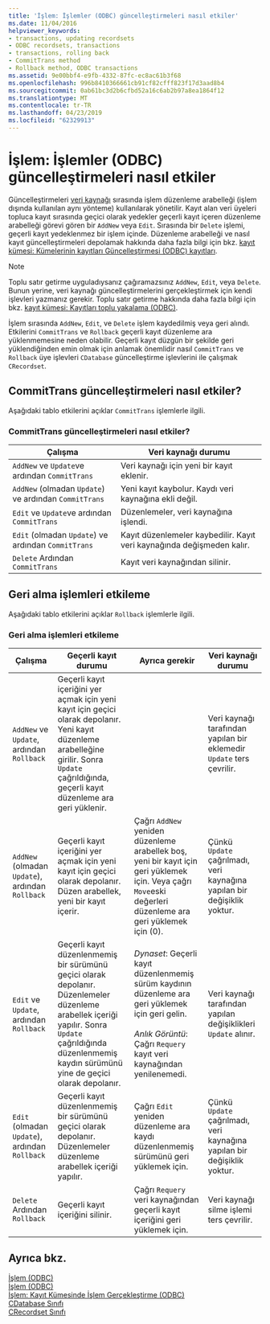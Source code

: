 ```yaml
---
title: 'İşlem: İşlemler (ODBC) güncelleştirmeleri nasıl etkiler'
ms.date: 11/04/2016
helpviewer_keywords:
- transactions, updating recordsets
- ODBC recordsets, transactions
- transactions, rolling back
- CommitTrans method
- Rollback method, ODBC transactions
ms.assetid: 9e00bbf4-e9fb-4332-87fc-ec8ac61b3f68
ms.openlocfilehash: 996b8410366661cb91cf82cfff823f17d3aad8b4
ms.sourcegitcommit: 0ab61bc3d2b6cfbd52a16c6ab2b97a8ea1864f12
ms.translationtype: MT
ms.contentlocale: tr-TR
ms.lasthandoff: 04/23/2019
ms.locfileid: "62329913"
---
```

# <a name="transaction-how-transactions-affect-updates-odbc"></a>İşlem: İşlemler (ODBC) güncelleştirmeleri nasıl etkiler

Güncelleştirmeleri [veri kaynağı](../../data/odbc/data-source-odbc.md) sırasında işlem düzenleme arabelleği (işlem dışında kullanılan aynı yönteme) kullanılarak yönetilir. Kayıt alan veri üyeleri topluca kayıt sırasında geçici olarak yedekler geçerli kayıt içeren düzenleme arabelleği görevi gören bir `AddNew` veya `Edit`. Sırasında bir `Delete` işlemi, geçerli kayıt yedeklenmez bir işlem içinde. Düzenleme arabelleği ve nasıl kayıt güncelleştirmeleri depolamak hakkında daha fazla bilgi için bkz. [kayıt kümesi: Kümelerinin kayıtları Güncelleştirmesi (ODBC) kayıtları](../../data/odbc/recordset-how-recordsets-update-records-odbc.md).

> [!NOTE]
>  Toplu satır getirme uyguladıysanız çağıramazsınız `AddNew`, `Edit`, veya `Delete`. Bunun yerine, veri kaynağı güncelleştirmelerini gerçekleştirmek için kendi işlevleri yazmanız gerekir. Toplu satır getirme hakkında daha fazla bilgi için bkz. [kayıt kümesi: Kayıtları toplu yakalama (ODBC)](../../data/odbc/recordset-fetching-records-in-bulk-odbc.md).

İşlem sırasında `AddNew`, `Edit`, ve `Delete` işlem kaydedilmiş veya geri alındı. Etkilerini `CommitTrans` ve `Rollback` geçerli kayıt düzenleme ara yüklenmemesine neden olabilir. Geçerli kayıt düzgün bir şekilde geri yüklendiğinden emin olmak için anlamak önemlidir nasıl `CommitTrans` ve `Rollback` üye işlevleri `CDatabase` güncelleştirme işlevlerini ile çalışmak `CRecordset`.

##  <a name="_core_how_committrans_affects_updates"></a> CommitTrans güncelleştirmeleri nasıl etkiler?

Aşağıdaki tablo etkilerini açıklar `CommitTrans` işlemlerle ilgili.

### <a name="how-committrans-affects-updates"></a>CommitTrans güncelleştirmeleri nasıl etkiler?

|Çalışma|Veri kaynağı durumu|
|---------------|---------------------------|
|`AddNew` ve `Update`ve ardından `CommitTrans`|Veri kaynağı için yeni bir kayıt eklenir.|
|`AddNew` (olmadan `Update`) ve ardından `CommitTrans`|Yeni kayıt kaybolur. Kaydı veri kaynağına ekli değil.|
|`Edit` ve `Update`ve ardından `CommitTrans`|Düzenlemeler, veri kaynağına işlendi.|
|`Edit` (olmadan `Update`) ve ardından `CommitTrans`|Kayıt düzenlemeler kaybedilir. Kayıt veri kaynağında değişmeden kalır.|
|`Delete` Ardından `CommitTrans`|Kayıt veri kaynağından silinir.|

##  <a name="_core_how_rollback_affects_updates"></a> Geri alma işlemleri etkileme

Aşağıdaki tablo etkilerini açıklar `Rollback` işlemlerle ilgili.

### <a name="how-rollback-affects-transactions"></a>Geri alma işlemleri etkileme

|Çalışma|Geçerli kayıt durumu|Ayrıca gerekir|Veri kaynağı durumu|
|---------------|------------------------------|-------------------|---------------------------|
|`AddNew` ve `Update`, ardından `Rollback`|Geçerli kayıt içeriğini yer açmak için yeni kayıt için geçici olarak depolanır. Yeni kayıt düzenleme arabelleğine girilir. Sonra `Update` çağrıldığında, geçerli kayıt düzenleme ara geri yüklenir.||Veri kaynağı tarafından yapılan bir eklemedir `Update` ters çevrilir.|
|`AddNew` (olmadan `Update`), ardından `Rollback`|Geçerli kayıt içeriğini yer açmak için yeni kayıt için geçici olarak depolanır. Düzen arabellek, yeni bir kayıt içerir.|Çağrı `AddNew` yeniden düzenleme arabellek boş, yeni bir kayıt için geri yüklemek için. Veya çağrı `Move`eski değerleri düzenleme ara geri yüklemek için (0).|Çünkü `Update` çağrılmadı, veri kaynağına yapılan bir değişiklik yoktur.|
|`Edit` ve `Update`, ardından `Rollback`|Geçerli kayıt düzenlenmemiş bir sürümünü geçici olarak depolanır. Düzenlemeler düzenleme arabellek içeriği yapılır. Sonra `Update` çağrıldığında düzenlenmemiş kaydın sürümünü yine de geçici olarak depolanır.|*Dynaset*: Geçerli kayıt düzenlenmemiş sürüm kaydının düzenleme ara geri yüklemek için geri gelin.<br /><br /> *Anlık Görüntü*: Çağrı `Requery` kayıt veri kaynağından yenilenemedi.|Veri kaynağı tarafından yapılan değişiklikleri `Update` alınır.|
|`Edit` (olmadan `Update`), ardından `Rollback`|Geçerli kayıt düzenlenmemiş bir sürümünü geçici olarak depolanır. Düzenlemeler düzenleme arabellek içeriği yapılır.|Çağrı `Edit` yeniden düzenleme ara kaydı düzenlenmemiş sürümünü geri yüklemek için.|Çünkü `Update` çağrılmadı, veri kaynağına yapılan bir değişiklik yoktur.|
|`Delete` Ardından `Rollback`|Geçerli kayıt içeriğini silinir.|Çağrı `Requery` veri kaynağından geçerli kayıt içeriğini geri yüklemek için.|Veri kaynağı silme işlemi ters çevrilir.|

## <a name="see-also"></a>Ayrıca bkz.

[İşlem (ODBC)](../../data/odbc/transaction-odbc.md)<br/>
[İşlem (ODBC)](../../data/odbc/transaction-odbc.md)<br/>
[İşlem: Kayıt Kümesinde İşlem Gerçekleştirme (ODBC)](../../data/odbc/transaction-performing-a-transaction-in-a-recordset-odbc.md)<br/>
[CDatabase Sınıfı](../../mfc/reference/cdatabase-class.md)<br/>
[CRecordset Sınıfı](../../mfc/reference/crecordset-class.md)